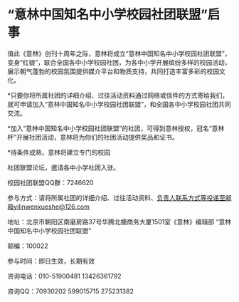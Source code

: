 # “意林中国知名中小学校园社团联盟”启事

值此《意林》创刊十周年之际，意林将成立“意林中国知名中小学校园社团联盟”，变身“红娘”，联合全国各中小学校园社团，为各中小学开展缤纷多样的校园活动，展示朝气蓬勃的校园氛围提供媒介平台和物质支持，共同打造丰富多彩的校园文化。 

*只要你将所属社团的详细介绍、过往活动资料通过网络或信件的方式寄给我们，就可申请加入“意林中国知名中小学校园社团联盟”，和全国各中小学校园社团共同交流。 

*加入“意林中国知名中小学校园社团联盟”的社团，可得到意林授权，冠名“意林杯”开展社团活动，意林将为你们的社团活动提供奖品和证书。 

*待条件成熟，意林将建立专门的校园 

社团联盟论坛，邀请各中小学社团入驻。 

校园社团联盟QQ群：7246620 

参与方式：请将所属社团的详细介绍、过往活动资料、负责人联系方式等投递至邮箱yilinwenxueshe@126.com 

地址：北京市朝阳区南磨房路37号华腾北搪商务大厦1501室《意林》编辑部 “意林中国知名中小学校园社团联盟” 

邮编：100022 

参与时间：即日生效，长期有效 

咨询电话：010-51900481 13426361792 

咨询QQ：70930202 599015715 275231382